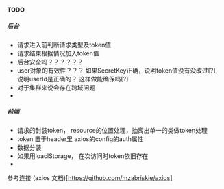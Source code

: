 #### TODO
##### 后台
- 请求进入前判断请求类型及token值
- 请求结束根据情况加入token值
- 后台安全吗？？？？？？
- user对象的有效性？？？ 如果SecretKey正确，说明token值没有没改过[?],说明userId是正确的？ 这样做能确保吗[?]
- 对于集群来说会存在跨域问题
-

##### 前端
- 请求的封装token， resource的位置处理，抽离出单一的类做token处理
- token 置于header里 axios的config的auth属性
- 数据分装
- 如果用loaclStorage， 在次访问时token依旧存在
-

参考连接
(axios 文档)[https://github.com/mzabriskie/axios]